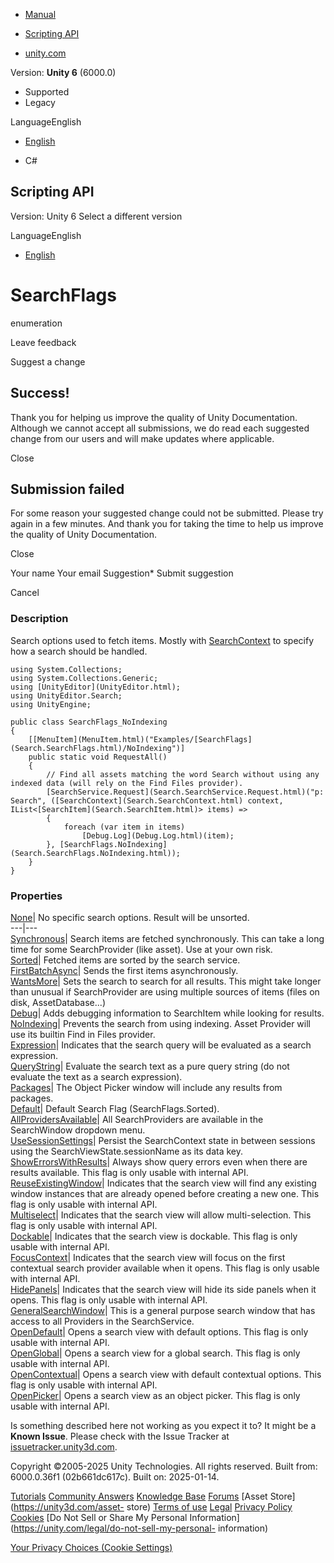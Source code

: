 [ ]()

  * [Manual](../Manual/index.html)
  * [Scripting API](../ScriptReference/index.html)

  * [unity.com](https://unity.com/)

Version: **Unity 6** (6000.0)

  * Supported
  * Legacy

LanguageEnglish

  * [English]()

  * C#

[ ](https://docs.unity3d.com)

## Scripting API

Version: Unity 6 Select a different version

LanguageEnglish

  * [English]()

# SearchFlags

enumeration

Leave feedback

Suggest a change

## Success!

Thank you for helping us improve the quality of Unity Documentation. Although
we cannot accept all submissions, we do read each suggested change from our
users and will make updates where applicable.

Close

## Submission failed

For some reason your suggested change could not be submitted. Please <a>try
again</a> in a few minutes. And thank you for taking the time to help us
improve the quality of Unity Documentation.

Close

Your name Your email Suggestion* Submit suggestion

Cancel

[ ]()

### Description

Search options used to fetch items. Mostly with
[SearchContext](Search.SearchContext.html) to specify how a search should be
handled.

    
    
    using System.Collections;
    using System.Collections.Generic;
    using [UnityEditor](UnityEditor.html);
    using UnityEditor.Search;
    using UnityEngine;
    
    public class SearchFlags_NoIndexing
    {
        [[MenuItem](MenuItem.html)("Examples/[SearchFlags](Search.SearchFlags.html)/NoIndexing")]
        public static void RequestAll()
        {
            // Find all assets matching the word Search without using any indexed data (will rely on the Find Files provider).
            [SearchService.Request](Search.SearchService.Request.html)("p: Search", ([SearchContext](Search.SearchContext.html) context, IList<[SearchItem](Search.SearchItem.html)> items) =>
            {
                foreach (var item in items)
                    [Debug.Log](Debug.Log.html)(item);
            }, [SearchFlags.NoIndexing](Search.SearchFlags.NoIndexing.html));
        }
    }
    

### Properties

[None](Search.SearchFlags.None.html)| No specific search options. Result will
be unsorted.  
---|---  
[Synchronous](Search.SearchFlags.Synchronous.html)| Search items are fetched
synchronously. This can take a long time for some SearchProvider (like asset).
Use at your own risk.  
[Sorted](Search.SearchFlags.Sorted.html)| Fetched items are sorted by the
search service.  
[FirstBatchAsync](Search.SearchFlags.FirstBatchAsync.html)| Sends the first
items asynchronously.  
[WantsMore](Search.SearchFlags.WantsMore.html)| Sets the search to search for
all results. This might take longer than unusual if SearchProvider are using
multiple sources of items (files on disk, AssetDatabase...)  
[Debug](Search.SearchFlags.Debug.html)| Adds debugging information to
SearchItem while looking for results.  
[NoIndexing](Search.SearchFlags.NoIndexing.html)| Prevents the search from
using indexing. Asset Provider will use its builtin Find in Files provider.  
[Expression](Search.SearchFlags.Expression.html)| Indicates that the search
query will be evaluated as a search expression.  
[QueryString](Search.SearchFlags.QueryString.html)| Evaluate the search text
as a pure query string (do not evaluate the text as a search expression).  
[Packages](Search.SearchFlags.Packages.html)| The Object Picker window will
include any results from packages.  
[Default](Search.SearchFlags.Default.html)| Default Search Flag
(SearchFlags.Sorted).  
[AllProvidersAvailable](Search.SearchFlags.AllProvidersAvailable.html)| All
SearchProviders are available in the SearchWindow dropdown menu.  
[UseSessionSettings](Search.SearchFlags.UseSessionSettings.html)| Persist the
SearchContext state in between sessions using the SearchViewState.sessionName
as its data key.  
[ShowErrorsWithResults](Search.SearchFlags.ShowErrorsWithResults.html)| Always
show query errors even when there are results available. This flag is only
usable with internal API.  
[ReuseExistingWindow](Search.SearchFlags.ReuseExistingWindow.html)| Indicates
that the search view will find any existing window instances that are already
opened before creating a new one. This flag is only usable with internal API.  
[Multiselect](Search.SearchFlags.Multiselect.html)| Indicates that the search
view will allow multi-selection. This flag is only usable with internal API.  
[Dockable](Search.SearchFlags.Dockable.html)| Indicates that the search view
is dockable. This flag is only usable with internal API.  
[FocusContext](Search.SearchFlags.FocusContext.html)| Indicates that the
search view will focus on the first contextual search provider available when
it opens. This flag is only usable with internal API.  
[HidePanels](Search.SearchFlags.HidePanels.html)| Indicates that the search
view will hide its side panels when it opens. This flag is only usable with
internal API.  
[GeneralSearchWindow](Search.SearchFlags.GeneralSearchWindow.html)| This is a
general purpose search window that has access to all Providers in the
SearchService.  
[OpenDefault](Search.SearchFlags.OpenDefault.html)| Opens a search view with
default options. This flag is only usable with internal API.  
[OpenGlobal](Search.SearchFlags.OpenGlobal.html)| Opens a search view for a
global search. This flag is only usable with internal API.  
[OpenContextual](Search.SearchFlags.OpenContextual.html)| Opens a search view
with default contextual options. This flag is only usable with internal API.  
[OpenPicker](Search.SearchFlags.OpenPicker.html)| Opens a search view as an
object picker. This flag is only usable with internal API.  
  
Is something described here not working as you expect it to? It might be a
**Known Issue**. Please check with the Issue Tracker at
[issuetracker.unity3d.com](https://issuetracker.unity3d.com).

Copyright ©2005-2025 Unity Technologies. All rights reserved. Built from:
6000.0.36f1 (02b661dc617c). Built on: 2025-01-14.

[Tutorials](https://unity3d.com/learn) [Community
Answers](https://answers.unity3d.com) [Knowledge
Base](https://support.unity3d.com/hc/en-us)
[Forums](https://forum.unity3d.com) [Asset Store](https://unity3d.com/asset-
store) [Terms of use](https://docs.unity3d.com/Manual/TermsOfUse.html)
[Legal](https://unity.com/legal) [Privacy
Policy](https://unity.com/legal/privacy-policy)
[Cookies](https://unity.com/legal/cookie-policy) [Do Not Sell or Share My
Personal Information](https://unity.com/legal/do-not-sell-my-personal-
information)

[Your Privacy Choices (Cookie Settings)](javascript:void\(0\);)

